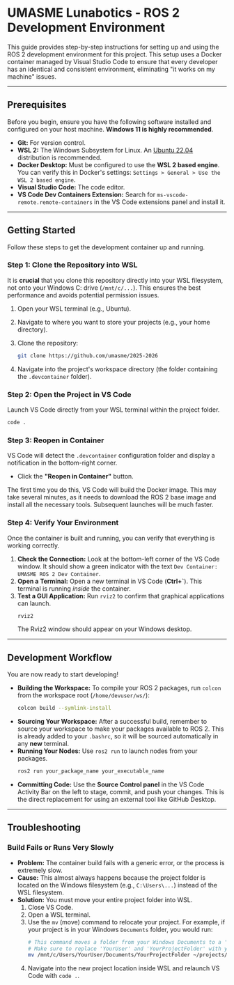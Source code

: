 # UMASME Lunabotics - ROS 2 Development Environment

This guide provides step-by-step instructions for setting up and using the ROS 2 development environment for this project. This setup uses a Docker container managed by Visual Studio Code to ensure that every developer has an identical and consistent environment, eliminating "it works on my machine" issues.

---

## Prerequisites

Before you begin, ensure you have the following software installed and configured on your host machine. **Windows 11 is highly recommended**.

* **Git:** For version control.
* **WSL 2:** The Windows Subsystem for Linux. An [Ubuntu 22.04](https://ubuntu.com/wsl) distribution is recommended.
* **Docker Desktop:** Must be configured to use the **WSL 2 based engine**. You can verify this in Docker's settings: `Settings > General > Use the WSL 2 based engine`. 
* **Visual Studio Code:** The code editor.
* **VS Code Dev Containers Extension:** Search for `ms-vscode-remote.remote-containers` in the VS Code extensions panel and install it.

---

## Getting Started

Follow these steps to get the development container up and running.

### Step 1: Clone the Repository into WSL

It is **crucial** that you clone this repository directly into your WSL filesystem, not onto your Windows C: drive (`/mnt/c/...`). This ensures the best performance and avoids potential permission issues.

1.  Open your WSL terminal (e.g., Ubuntu).
2.  Navigate to where you want to store your projects (e.g., your home directory).
3.  Clone the repository:

    ```bash
    git clone https://github.com/umasme/2025-2026
    ```
4.  Navigate into the project's workspace directory (the folder containing the `.devcontainer` folder).

### Step 2: Open the Project in VS Code

Launch VS Code directly from your WSL terminal within the project folder.

```bash
code .
```

### Step 3: Reopen in Container

VS Code will detect the `.devcontainer` configuration folder and display a notification in the bottom-right corner.

* Click the **"Reopen in Container"** button.

The first time you do this, VS Code will build the Docker image. This may take several minutes, as it needs to download the ROS 2 base image and install all the necessary tools. Subsequent launches will be much faster.

### Step 4: Verify Your Environment

Once the container is built and running, you can verify that everything is working correctly.

1.  **Check the Connection:** Look at the bottom-left corner of the VS Code window. It should show a green indicator with the text `Dev Container: UMASME ROS 2 Dev Container`. 
2.  **Open a Terminal:** Open a new terminal in VS Code (**Ctrl+`**). This terminal is running *inside* the container.
3.  **Test a GUI Application:** Run `rviz2` to confirm that graphical applications can launch.
    ```bash
    rviz2
    ```
    The Rviz2 window should appear on your Windows desktop.

---

## Development Workflow

You are now ready to start developing!

* **Building the Workspace:** To compile your ROS 2 packages, run `colcon` from the workspace root (`/home/devuser/ws/`):
    ```bash
    colcon build --symlink-install
    ```
* **Sourcing Your Workspace:** After a successful build, remember to source your workspace to make your packages available to ROS 2. This is already added to your `.bashrc`, so it will be sourced automatically in any **new** terminal.
* **Running Your Nodes:** Use `ros2 run` to launch nodes from your packages.
    ```bash
    ros2 run your_package_name your_executable_name
    ```
* **Committing Code:** Use the **Source Control panel** in the VS Code Activity Bar on the left to stage, commit, and push your changes. This is the direct replacement for using an external tool like GitHub Desktop.

---

## Troubleshooting

### Build Fails or Runs Very Slowly

* **Problem:** The container build fails with a generic error, or the process is extremely slow.
* **Cause:** This almost always happens because the project folder is located on the Windows filesystem (e.g., `C:\Users\...`) instead of the WSL filesystem.
* **Solution:** You must move your entire project folder into WSL.
    1.  Close VS Code.
    2.  Open a WSL terminal.
    3.  Use the `mv` (move) command to relocate your project. For example, if your project is in your Windows `Documents` folder, you would run:
        ```bash
        # This command moves a folder from your Windows Documents to a 'projects' folder in WSL
        # Make sure to replace 'YourUser' and 'YourProjectFolder' with your actual folder names
        mv /mnt/c/Users/YourUser/Documents/YourProjectFolder ~/projects/
        ```
    4.  Navigate into the new project location inside WSL and relaunch VS Code with `code .`.